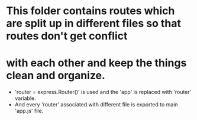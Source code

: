 # This folder contains routes which are split up in different files so that routes don't get conflict
# with each other and keep the things clean and organize.

* 'router = express.Router()' is used and the 'app' is replaced with 'router' variable.
* And every 'router' associated with different file is exported to main 'app.js' file. 